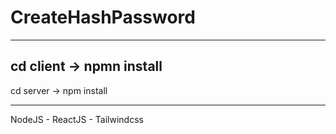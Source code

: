 # CreateHashPassword
----------------------------
cd client -> npmn install </br>
----------------------------
cd server -> npm install </br>

------------------------------
NodeJS - ReactJS - Tailwindcss
